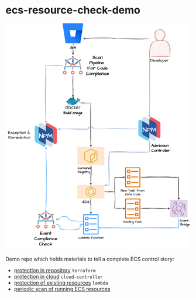 # ecs-resource-check-demo

![ECS Full Nirmata Flow](ECSFlows.png)

Demo repo which holds materials to tell a complete ECS control story:
- [protection in repository](terraform/README.md) `terraform`
- [protection in cloud](nirmata-cloud-controller/README.md) `cloud-controller`
- [protection of existing resources](lambda/README.md) `lambda`
- [periodic scan of running ECS resources](cicd/README.md)
